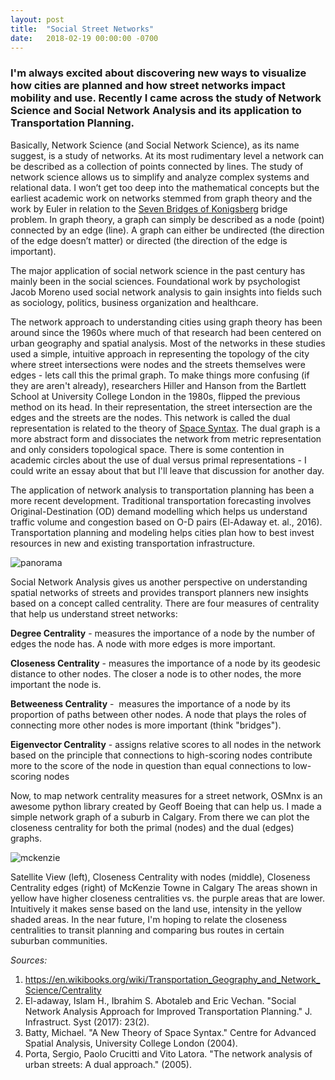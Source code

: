 ```yaml
---
layout: post
title:  "Social Street Networks"
date:   2018-02-19 00:00:00 -0700
---
```

### I'm always excited about discovering new ways to visualize how cities are planned and how street networks impact mobility and use. Recently I came across the study of Network Science and Social Network Analysis and its application to Transportation Planning.

Basically, Network Science (and Social Network Science), as its name suggest, is a study of networks. At its most rudimentary level a network can be described as a collection of points connected by lines. The study of network science allows us to simplify and analyze complex systems and relational data. I won’t get too deep into the mathematical concepts but the earliest academic work on networks stemmed from graph theory and the work by Euler in relation to the [Seven Bridges of Konigsberg](https://en.wikipedia.org/wiki/Seven_Bridges_of_K%C3%B6nigsberg) bridge problem. In graph theory, a graph can simply be described as a node (point) connected by an edge (line). A graph can either be undirected (the direction of the edge doesn’t matter) or directed (the direction of the edge is important).

The major application of social network science in the past century has mainly been in the social sciences. Foundational work by psychologist Jacob Moreno used social network analysis to gain insights into fields such as sociology, politics, business organization and healthcare.

The network approach to understanding cities using graph theory has been around since the 1960s where much of that research had been centered on urban geography and spatial analysis. Most of the networks in these studies used a simple, intuitive approach in representing the topology of the city where street intersections were nodes and the streets themselves were edges - lets call this the primal graph. To make things more confusing (if they are aren't already), researchers Hiller and Hanson from the Bartlett School at University College London in the 1980s, flipped the previous method on its head. In their representation, the street intersection are the edges and the streets are the nodes. This network is called the dual representation is related to the theory of [Space Syntax](http://www.spacesyntax.com/). The dual graph is a more abstract form and dissociates the network from metric representation and only considers topological space. There is some contention in academic circles about the use of dual versus primal representations - I could write an essay about that but I'll leave that discussion for another day.

The application of network analysis to transportation planning has been a more recent development. Traditional transportation forecasting involves Original-Destination (OD) demand modelling which helps us understand traffic volume and congestion based on O-D pairs (El-Adaway et. al., 2016). Transportation planning and modeling helps cities plan how to best invest resources in new and existing transportation infrastructure.

![panorama](https://s3-us-west-2.amazonaws.com/smohiudd.github.co/social-streets/panorama_graph.png)

Social Network Analysis gives us another perspective on understanding spatial networks of streets and provides transport planners new insights based on a concept called centrality. There are four measures of centrality that help us understand street networks:

**Degree Centrality** - measures the importance of a node by the number of edges the node has. A node with more edges is more important.

**Closeness Centrality** - measures the importance of a node by its geodesic distance to other nodes. The closer a node is to other nodes, the more important the node is.

**Betweeness Centrality** -  measures the importance of a node by its proportion of paths between other nodes. A node that plays the roles of connecting more other nodes is more important (think "bridges").

**Eigenvector Centrality** - assigns relative scores to all nodes in the network based on the principle that connections to high-scoring nodes contribute more to the score of the node in question than equal connections to low-scoring nodes

Now, to map network centrality measures for a street network, OSMnx is an awesome python library created by Geoff Boeing that can help us. I made a simple network graph of a suburb in Calgary. From there we can plot the closeness centrality for both the primal (nodes) and the dual (edges) graphs.

![mckenzie](https://s3-us-west-2.amazonaws.com/smohiudd.github.co/social-streets/mckenzie_nodes_edges.png)

Satellite View (left), Closeness Centrality with nodes (middle), Closeness Centrality edges (right) of McKenzie Towne in Calgary
The areas shown in yellow have higher closeness centralities vs. the purple areas that are lower. Intuitively it makes sense based on the land use, intensity in the yellow shaded areas. In the near future, I'm hoping to relate the closeness centralities to transit planning and comparing bus routes in certain suburban communities.

_Sources:_

1. https://en.wikibooks.org/wiki/Transportation_Geography_and_Network_Science/Centrality
2. El-adaway, Islam H., Ibrahim S. Abotaleb and Eric Vechan. "Social Network Analysis Approach for Improved Transportation Planning." J. Infrastruct. Syst (2017): 23(2).
3. Batty, Michael. "A New Theory of Space Syntax." Centre for Advanced Spatial Analysis, University College London (2004).
4. Porta, Sergio, Paolo Crucitti and Vito Latora. "The network analysis of urban streets: A dual approach." (2005).
